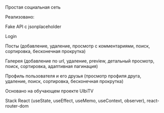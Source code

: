 Простая социальная сеть

Реализовано:

Fake API с jsonplaceholder

Login

Посты (добавление, удаление, просмотр с комментариями, поиск, сортировка, бесконечная прокрутка)

Галерея (добавление по url, удаление, preview, детальный просмотр, поиск, сортировка, адаптивная пагинация)

Профиль пользователя и его друзья (просмотр профиля друга, удаление, поиск, сортировка, бесконечная прокрутка)

Основано на обучающем проекте UlbiTV

Stack React (useState, useEffect, useMemo, useContext, observer), react-router-dom
